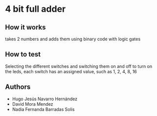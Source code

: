 

# 4 bit full adder
## How it works

takes 2 numbers and adds them using binary code with logic gates

## How to test

Selecting the different switches and switching them on and off to turn on the leds, each switch has an assigned value, such as 1, 2, 4, 8, 16

## Authors

 - Hugo Jesús Navarro Hernández
 - David Mora Mendez
 - Nadia Fernanda Barradas Solis
